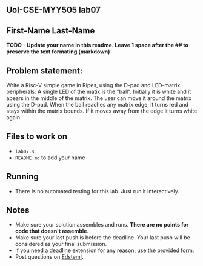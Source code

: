 
## UoI-CSE-MYY505 lab07

## First-Name Last-Name

**TODO - Update your name in this readme. Leave 1 space after the ## to preserve the text formating (markdown)**



## Problem statement:

Write a Risc-V simple game in Ripes, using the D-pad and LED-matrix peripherals:
A single LED of the matix is the "ball". Initially it is white and it apears in the middle of the matrix. The user can move it around the matrix using the D-pad. When the ball reaches any matrix edge, it turns red and stays within the matrix bounds. If it moves away from the edge it turns white again.
 
## Files to work on
* `lab07.s` 
* `README.md` to add your name
      
## Running 
* There is no automated testing for this lab. Just run it interactively.


## Notes
* Make sure your solution assembles and runs. **There are no points for code that doesn't assemble**.
* Make sure your last push is before the deadline. Your last push will be considered as your final submission.
* If you need a deadline extension for any reason, use the [provided form.](https://forms.gle/zH4BnL5TvYBdvMYK9)
* Post questions on [Edstem!](https://edstem.org/us/courses/28701/discussion/).
